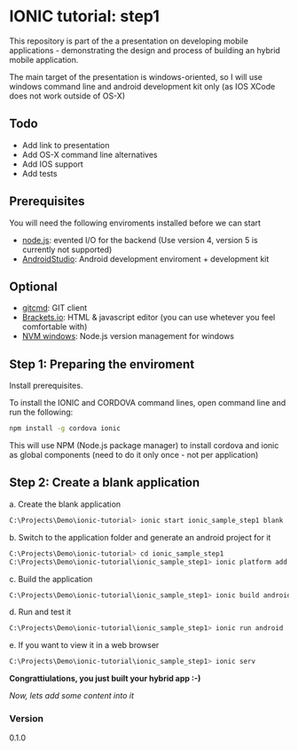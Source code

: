 # IONIC tutorial: step1
This repository is part of the a presentation on developing mobile applications - demonstrating the design and process of building an hybrid mobile application.

The main target of the presentation is windows-oriented, so I will use windows command line and android development kit only (as IOS XCode does not work outside of OS-X)

## Todo
- Add link to presentation
- Add OS-X command line alternatives
- Add IOS support
- Add tests

## Prerequisites
You will need the following enviroments installed before we can start
* [node.js]: evented I/O for the backend (Use version 4, version 5 is currently not supported)
* [AndroidStudio]: Android development enviroment + development kit

## Optional
* [gitcmd]: GIT client
* [Brackets.io]: HTML & javascript editor (you can use whetever you feel comfortable with)
* [NVM windows]: Node.js version management for windows

## Step 1: Preparing the enviroment
Install prerequisites.

To install the IONIC and CORDOVA command lines, open command line and run the following:
```sh
npm install -g cordova ionic
```
This will use NPM (Node.js package manager) to install cordova and ionic as global components (need to do it only once - not per application)

## Step 2: Create a blank application
a. Create the blank application
```sh
C:\Projects\Demo\ionic-tutorial> ionic start ionic_sample_step1 blank
```
b. Switch to the application folder and generate an android project for it
```sh
C:\Projects\Demo\ionic-tutorial> cd ionic_sample_step1
C:\Projects\Demo\ionic-tutorial\ionic_sample_step1> ionic platform add android
```
c. Build the application
```sh
C:\Projects\Demo\ionic-tutorial\ionic_sample_step1> ionic build android
```
d. Run and test it
```sh
C:\Projects\Demo\ionic-tutorial\ionic_sample_step1> ionic run android
```
e. If you want to view it in a web browser
```sh
C:\Projects\Demo\ionic-tutorial\ionic_sample_step1> ionic serv
```

**Congrattiulations, you just built your hybrid app :-)**

*Now, lets add some content into it*

### Version
0.1.0

[//]: # (These are reference links used in the body of this note and get stripped out when the markdown processor does its job. There is no need to format nicely because it shouldn't be seen. Thanks SO - http://stackoverflow.com/questions/4823468/store-comments-in-markdown-syntax)


   [dill]: <https://github.com/joemccann/dillinger>
   [git-repo-url]: <https://github.com/joemccann/dillinger.git>
   [john gruber]: <http://daringfireball.net>
   [@thomasfuchs]: <http://twitter.com/thomasfuchs>
   [df1]: <http://daringfireball.net/projects/markdown/>
   [marked]: <https://github.com/chjj/marked>
   [Ace Editor]: <http://ace.ajax.org>
   
   [Twitter Bootstrap]: <http://twitter.github.com/bootstrap/>
   [keymaster.js]: <https://github.com/madrobby/keymaster>
   [jQuery]: <http://jquery.com>
   [@tjholowaychuk]: <http://twitter.com/tjholowaychuk>
   [express]: <http://expressjs.com>
   [AngularJS]: <http://angularjs.org>
   [Gulp]: <http://gulpjs.com>

   [PlDb]: <https://github.com/joemccann/dillinger/tree/master/plugins/dropbox/README.md>
   [PlGh]:  <https://github.com/joemccann/dillinger/tree/master/plugins/github/README.md>
   [PlGd]: <https://github.com/joemccann/dillinger/tree/master/plugins/googledrive/README.md>
   [PlOd]: <https://github.com/joemccann/dillinger/tree/master/plugins/onedrive/README.md>

   [gitcmd]: <https://git-scm.com/downloads>
   [node.js]: <http://nodejs.org>
   [AndroidStudio]: <http://developer.android.com/sdk/index.html>
   [Brackets.io]: <http://brackets.io/>
   [NVM windows]: <https://github.com/coreybutler/nvm-windows>